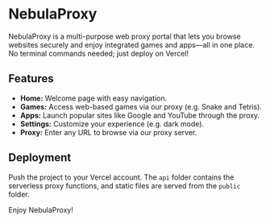 # NebulaProxy

NebulaProxy is a multi-purpose web proxy portal that lets you browse websites securely and enjoy integrated games and apps—all in one place. No terminal commands needed; just deploy on Vercel!

## Features
- **Home:** Welcome page with easy navigation.
- **Games:** Access web-based games via our proxy (e.g. Snake and Tetris).
- **Apps:** Launch popular sites like Google and YouTube through the proxy.
- **Settings:** Customize your experience (e.g. dark mode).
- **Proxy:** Enter any URL to browse via our proxy server.

## Deployment
Push the project to your Vercel account. The `api` folder contains the serverless proxy functions, and static files are served from the `public` folder.

Enjoy NebulaProxy!
